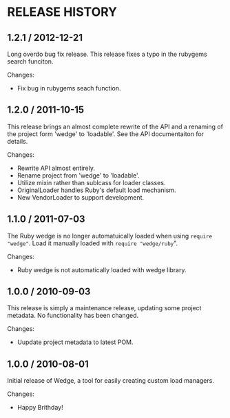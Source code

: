 # RELEASE HISTORY

## 1.2.1 / 2012-12-21

Long overdo bug fix release. This release fixes a typo in the
rubygems search funciton.

Changes:

* Fix bug in rubygems seach function.


## 1.2.0 / 2011-10-15

This release brings an almost complete rewrite of the API and
a renaming of the project form 'wedge' to 'loadable'. See the
API documentaiton for details.

Changes:

* Rewrite API almost entirely.
* Rename project from 'wedge' to 'loadable'.
* Utilize mixin rather than sublcass for loader classes.
* OriginalLoader handles Ruby's default load mechanism.
* New VendorLoader to support development.


## 1.1.0 / 2011-07-03

The Ruby wedge is no longer automatuically loaded when using
`require "wedge"`. Load it manually loaded with `require "wedge/ruby`".

Changes:

* Ruby wedge is not automatically loaded with wedge library.


## 1.0.0 / 2010-09-03

This release is simply a maintenance release, updating some project metadata.
No functionality has been changed.

Changes:

* Uupdate project metadata to latest POM.


## 1.0.0 / 2010-08-01

Initial release of Wedge, a tool for easily creating custom
load managers.

Changes:

* Happy Brithday!

